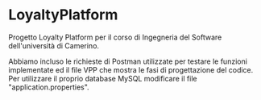 # LoyaltyPlatform
Progetto Loyalty Platform per il corso di Ingegneria del Software dell'università di Camerino.

Abbiamo incluso le richieste di Postman utilizzate per testare le funzioni implementate ed il file VPP che mostra le fasi di progettazione del codice.
Per utilizzare il proprio database MySQL modificare il file "application.properties".
